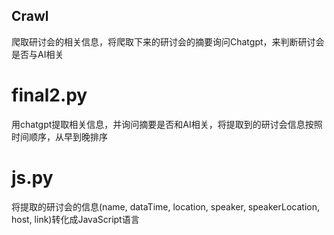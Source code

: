## Crawl
爬取研讨会的相关信息，将爬取下来的研讨会的摘要询问Chatgpt，来判断研讨会是否与AI相关

# final2.py
用chatgpt提取相关信息，并询问摘要是否和AI相关，将提取到的研讨会信息按照时间顺序，从早到晚排序
# js.py
将提取的研讨会的信息(name, dataTime, location, speaker, speakerLocation, host, link)转化成JavaScript语言

